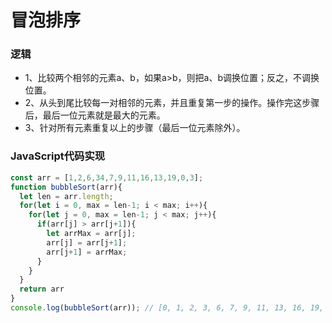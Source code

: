 # 冒泡排序  

### 逻辑  

* 1、比较两个相邻的元素a、b，如果a>b，则把a、b调换位置；反之，不调换位置。  
* 2、从头到尾比较每一对相邻的元素，并且重复第一步的操作。操作完这步骤后，最后一位元素就是最大的元素。  
* 3、针对所有元素重复以上的步骤（最后一位元素除外）。  

### JavaScript代码实现  

```javascript
const arr = [1,2,6,34,7,9,11,16,13,19,0,3];
function bubbleSort(arr){
  let len = arr.length;
  for(let i = 0, max = len-1; i < max; i++){
    for(let j = 0, max = len-1; j < max; j++){
      if(arr[j] > arr[j+1]){
        let arrMax = arr[j];
        arr[j] = arr[j+1];
        arr[j+1] = arrMax;
      }
    }
  }
  return arr
}
console.log(bubbleSort(arr)); // [0, 1, 2, 3, 6, 7, 9, 11, 13, 16, 19, 34]
```
